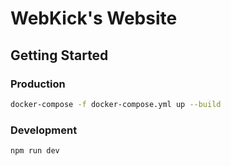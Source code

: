 # WebKick's Website

## Getting Started

### Production

```bash
docker-compose -f docker-compose.yml up --build
```

### Development

```bash
npm run dev
```
